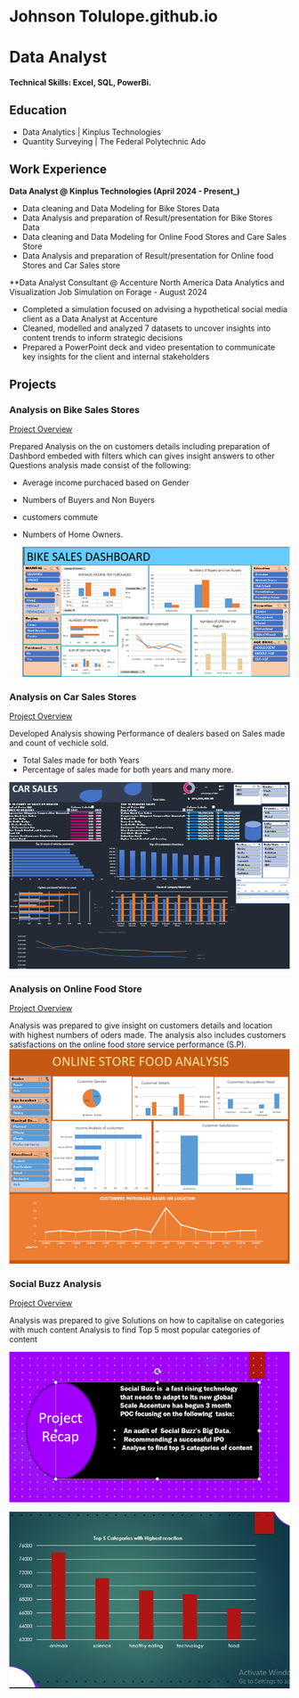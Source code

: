 # Johnson Tolulope.github.io
# Data Analyst

#### Technical Skills: Excel, SQL, PowerBi.

## Education

-  Data Analytics	| Kinplus Technologies  			        		
-  Quantity Surveying | The Federal Polytechnic Ado 

## Work Experience
**Data Analyst @ Kinplus Technologies (April 2024 - Present_)**
- Data cleaning and Data Modeling for Bike Stores Data
- Data Analysis  and preparation of Result/presentation for Bike Stores Data
- Data cleaning and Data Modeling for Online Food Stores and Care Sales Store
- Data Analysis  and preparation of Result/presentation for Online food Stores and Car Sales store

**Data Analyst Consultant @ Accenture North America Data Analytics and Visualization Job Simulation on Forage - August 2024

 - Completed a simulation focused on advising a hypothetical social media client
   as a Data Analyst at Accenture
 - Cleaned, modelled and analyzed 7 datasets to uncover insights into content
   trends to inform strategic decisions
 - Prepared a PowerPoint deck and video presentation to communicate key insights
   for the client and internal stakeholders


## Projects
### Analysis on Bike Sales Stores
[Project Overview](https://github.com/JohnsonTolulope/Bike-Sales-Analysis)

Prepared Analysis on the on customers details including preparation of Dashbord embeded with filters which can gives insight answers to other Questions
analysis made consist of the following:
- Average income purchaced based on Gender
- Numbers of Buyers and Non Buyers
- customers commute
- Numbers of Home Owners.
  
  ![PROJECT DASHBOARD](bikesaleDASH.PNG)



### Analysis on Car Sales Stores
[Project Overview](https://github.com/JohnsonTolulope/Car-Sales)

Developed Analysis showing Performance of dealers based on Sales made and count of vechicle sold.
- Total Sales made for both Years
- Percentage of sales made for both years  and many more.

![Dashboard](https://github.com/JohnsonTolulope/JohnsonTolulope.github.io/blob/main/Capture%20car%20sales%20Dashboard.PNG)


### Analysis on Online Food Store
[Project Overview](https://github.com/JohnsonTolulope/ONLINE-FOOD-STORE-ANALYSIS)

Analysis was prepared to give insight on customers details and location with highest numbers of oders made.
The analysis also includes customers satisfactions on the online food store service performance (S.P).
![](https://github.com/JohnsonTolulope/JohnsonTolulope.github.io/blob/main/foodstore%20Dashboard.PNG)









### Social Buzz Analysis
[Project Overview](https://www.mdpi.com/1424-8220/22/8/3048)

Analysis was prepared to give Solutions on how to capitalise on categories with much content
Analysis  to find Top 5 most popular categories of content

![Dashboard](https://github.com/JohnsonTolulope/JohnsonTolulope.github.io/blob/main/Accentures%20project.PNG)


![Dashboard](https://github.com/JohnsonTolulope/JohnsonTolulope.github.io/blob/main/Social%20Buzz.PNG)










